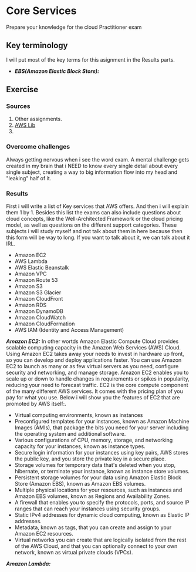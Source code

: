 # Core Services
Prepare your knowledge for the cloud Practitioner exam


## Key terminology
I will put most of the key terms for this asignment in the Results parts.
- ***EBS(Amazon Elastic Block Store):*** 





## Exercise
### Sources
1. Other assignments.
2. [AWS Lib](https://docs.aws.amazon.com/AWSEC2/latest/UserGuide/concepts.html)
3. 



### Overcome challenges
Always getting nervous when i see the word exam. A mental challenge gets created in my brain that i NEED to know every single detail about every single subject, creating a way to big information flow into my head and "leaking" half of it.

### Results

First i will write a list of Key services that AWS offers. And then i will explain them 1 by 1. Besides this list the exams can also include questions about cloud concepts, like the Well-Architected Framework or the cloud pricing model, as well as questions on the different support categories. These subjects i will study myself and not talk about them in here because then this form will be way to long. If you want to talk about it, we can talk about it IRL.

- Amazon EC2
- AWS Lambda
- AWS Elastic Beanstalk
- Amazon VPC
- Amazon Route 53
- Amazon S3
- Amazon S3 Glacier
- Amazon CloudFront
- Amazon RDS
- Amazon DynamoDB
- Amazon CloudWatch
- Amazon CloudFormation
- AWS IAM (Identity and Access Management)

***Amazon EC2:*** In other wortds Amazon Elastic Compute Cloud provides scalable computing capacity in the Amazon Web Services (AWS) Cloud. Using Amazon EC2 takes away your needs to invest in hardware up front, so you can develop and deploy applications faster. You can use Amazon EC2 to launch as many or as few virtual servers as you need, configure security and networking, and manage storage. Amazon EC2 enables you to scale up or down to handle changes in requirements or spikes in popularity, reducing your need to forecast traffic. EC2 is the core compute component of the many different AWS services. It comes with the pricing plan of you pay for what you use.
Below i will show you the features of EC2 that are promoted by AWS itself:.
- Virtual computing environments, known as instances
- Preconfigured templates for your instances, known as Amazon Machine Images (AMIs), that package the bits you need for your server including the operating system and additional software.
- Various configurations of CPU, memory, storage, and networking capacity for your instances, known as instance types.
- Secure login information for your instances using key pairs, AWS stores the public key, and you store the private key in a secure place.
-  Storage volumes for temporary data that's deleted when you stop, hibernate, or terminate your instance, known as instance store volumes.
- Persistent storage volumes for your data using Amazon Elastic Block Store (Amazon EBS), known as Amazon EBS volumes.
- Multiple physical locations for your resources, such as instances and Amazon EBS volumes, known as Regions and Availability Zones.
- A firewall that enables you to specify the protocols, ports, and source IP ranges that can reach your instances using security groups.
- Static IPv4 addresses for dynamic cloud computing, known as Elastic IP addresses.
- Metadata, known as tags, that you can create and assign to your Amazon EC2 resources.
- Virtual networks you can create that are logically isolated from the rest of the AWS Cloud, and that you can optionally connect to your own network, known as virtual private clouds (VPCs).

***Amazon Lambda:*** 
